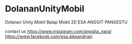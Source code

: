 # DolananUnityMobil
Dolanan Unity Mobil Balap Mobil 2D
ESA ANGGIT PANGESTU

contact us
https://www.instagram.com/anggita_nara/
https://www.facebook.com/esa.alexandrian
